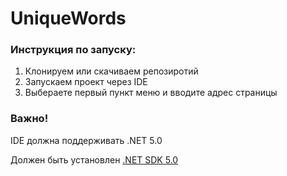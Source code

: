 # UniqueWords

### Инструкция по запуску:
1) Клонируем или скачиваем репозиротий
2) Запускаем проект через IDE
3) Выбераете первый пункт меню и вводите адрес страницы

### Важно!
IDE должна поддерживать .NET 5.0

Должен быть установлен [.NET SDK 5.0](https://dotnet.microsoft.com/download/dotnet/5.0)
